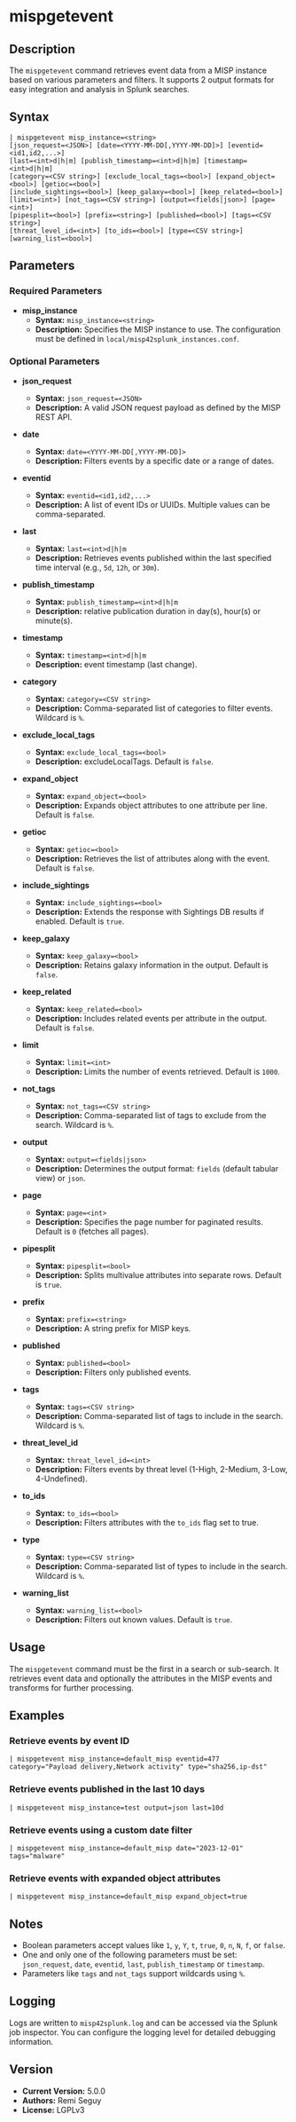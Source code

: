 # mispgetevent

## Description
The `mispgetevent` command retrieves event data from a MISP instance based on various parameters and filters. It supports 2 output formats for easy integration and analysis in Splunk searches.

## Syntax
```
| mispgetevent misp_instance=<string>  
[json_request=<JSON>] [date=<YYYY-MM-DD[,YYYY-MM-DD]>] [eventid=<id1,id2,...>]  
[last=<int>d|h|m] [publish_timestamp=<int>d|h|m] [timestamp=<int>d|h|m] 
[category=<CSV string>] [exclude_local_tags=<bool>] [expand_object=<bool>] [getioc=<bool>] 
[include_sightings=<bool>] [keep_galaxy=<bool>] [keep_related=<bool>] 
[limit=<int>] [not_tags=<CSV string>] [output=<fields|json>] [page=<int>] 
[pipesplit=<bool>] [prefix=<string>] [published=<bool>] [tags=<CSV string>] 
[threat_level_id=<int>] [to_ids=<bool>] [type=<CSV string>] [warning_list=<bool>]
```

## Parameters
### Required Parameters
- **misp_instance**
  - **Syntax:** `misp_instance=<string>`
  - **Description:** Specifies the MISP instance to use. The configuration must be defined in `local/misp42splunk_instances.conf`.

### Optional Parameters
- **json_request**
  - **Syntax:** `json_request=<JSON>`
  - **Description:** A valid JSON request payload as defined by the MISP REST API.

- **date**
  - **Syntax:** `date=<YYYY-MM-DD[,YYYY-MM-DD]>`
  - **Description:** Filters events by a specific date or a range of dates.

- **eventid**
  - **Syntax:** `eventid=<id1,id2,...>`
  - **Description:** A list of event IDs or UUIDs. Multiple values can be comma-separated.

- **last**
  - **Syntax:** `last=<int>d|h|m`
  - **Description:** Retrieves events published within the last specified time interval (e.g., `5d`, `12h`, or `30m`).

- **publish_timestamp**
  -  **Syntax:** `publish_timestamp=<int>d|h|m`
  - **Description:** relative publication duration in day(s), hour(s) or minute(s).

- **timestamp**
  - **Syntax:** `timestamp=<int>d|h|m`
  - **Description:** event timestamp (last change).

- **category**
  - **Syntax:** `category=<CSV string>`
  - **Description:** Comma-separated list of categories to filter events. Wildcard is `%`.

- **exclude_local_tags**
  - **Syntax:** `exclude_local_tags=<bool>`
  - **Description:** excludeLocalTags. Default is `false`.

- **expand_object**
  - **Syntax:** `expand_object=<bool>`
  - **Description:** Expands object attributes to one attribute per line. Default is `false`.

- **getioc**
  - **Syntax:** `getioc=<bool>`
  - **Description:** Retrieves the list of attributes along with the event. Default is `false`.

- **include_sightings**
  - **Syntax:** `include_sightings=<bool>`
  - **Description:** Extends the response with Sightings DB results if enabled. Default is `true`.

- **keep_galaxy**
  - **Syntax:** `keep_galaxy=<bool>`
  - **Description:** Retains galaxy information in the output. Default is `false`.

- **keep_related**
  - **Syntax:** `keep_related=<bool>`
  - **Description:** Includes related events per attribute in the output. Default is `false`.

- **limit**
  - **Syntax:** `limit=<int>`
  - **Description:** Limits the number of events retrieved. Default is `1000`.

- **not_tags**
  - **Syntax:** `not_tags=<CSV string>`
  - **Description:** Comma-separated list of tags to exclude from the search. Wildcard is `%`.

- **output**
  - **Syntax:** `output=<fields|json>`
  - **Description:** Determines the output format: `fields` (default tabular view) or `json`.

- **page**
  - **Syntax:** `page=<int>`
  - **Description:** Specifies the page number for paginated results. Default is `0` (fetches all pages).

- **pipesplit**
  - **Syntax:** `pipesplit=<bool>`
  - **Description:** Splits multivalue attributes into separate rows. Default is `true`.

- **prefix**
  - **Syntax:** `prefix=<string>`
  - **Description:** A string prefix for MISP keys.

- **published**
  - **Syntax:** `published=<bool>`
  - **Description:** Filters only published events.

- **tags**
  - **Syntax:** `tags=<CSV string>`
  - **Description:** Comma-separated list of tags to include in the search. Wildcard is `%`.

- **threat\_level\_id**
  - **Syntax:** `threat_level_id=<int>`
  - **Description:** Filters events by threat level (1-High, 2-Medium, 3-Low, 4-Undefined).

- **to_ids**
  - **Syntax:** `to_ids=<bool>`
  - **Description:** Filters attributes with the `to_ids` flag set to true.

- **type**
  - **Syntax:** `type=<CSV string>`
  - **Description:** Comma-separated list of types to include in the search. Wildcard is `%`.

- **warning_list**
  - **Syntax:** `warning_list=<bool>`
  - **Description:** Filters out known values. Default is `true`.

## Usage
The `mispgetevent` command must be the first in a search or sub-search. It retrieves event data and optionally the attributes in the MISP events and transforms for further processing.

## Examples

### Retrieve events by event ID
```
| mispgetevent misp_instance=default_misp eventid=477 category="Payload delivery,Network activity" type="sha256,ip-dst"
```

### Retrieve events published in the last 10 days
```
| mispgetevent misp_instance=test output=json last=10d
```

### Retrieve events using a custom date filter
```
| mispgetevent misp_instance=default_misp date="2023-12-01" tags="malware"
```

### Retrieve events with expanded object attributes
```
| mispgetevent misp_instance=default_misp expand_object=true
```

## Notes
- Boolean parameters accept values like `1`, `y`, `Y`, `t`, `true`, `0`, `n`, `N`, `f`, or `false`.
- One and only one of the following parameters must be set: `json_request`, `date`, `eventid`, `last`, `publish_timestamp` or `timestamp`.
- Parameters like `tags` and `not_tags` support wildcards using `%`.

## Logging
Logs are written to `misp42splunk.log` and can be accessed via the Splunk job inspector. You can configure the logging level for detailed debugging information.

## Version
- **Current Version:** 5.0.0
- **Authors:** Remi Seguy
- **License:** LGPLv3

